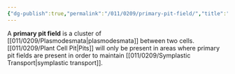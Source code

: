 ```yaml
---
{"dg-publish":true,"permalink":"/011/0209/primary-pit-field/","title":"Primary Pit Field","tags":["BIOL412"],"created":"2024-09-26T15:24:28.000-07:00","updated":"2025-01-22T00:51:35.373-08:00"}
---
```


A **primary pit field** is a cluster of [[011/0209/Plasmodesmata\|plasmodesmata]] between two cells. [[011/0209/Plant Cell Pit\|Pits]] will only be present in areas where primary pit fields are present in order to maintain [[011/0209/Symplastic Transport\|symplastic transport]].